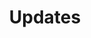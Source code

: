 ---
title: Updates
layout: tag
author_profile: false
taxonomy: Updates
permalink: /detections/updates
sidebar:
  nav: "detections"
---